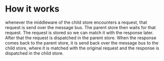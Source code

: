 # How it works

whenever the middleware of the child store encounters a request, that request is send over the message bus. The parent store then waits for that request. The request is stored so we can match it with the response later. After that the request is dispatched in the parent store. When the response comes back to the parent store, it is send back over the message bus to the child store, where it is matched with the original request and the response is dispatched in the child store.
